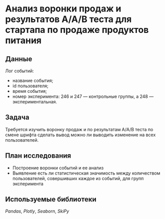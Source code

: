 # Анализ воронки продаж и результатов A/A/B теста для стартапа по продаже продуктов питания


## Данные

Лог событий:  
- название события;  
- id пользователя;  
- время события;  
- номер эксперимента: 246 и 247 — контрольные группы, а 248 — экспериментальная.

## Задача

Требуется изучить воронку продаж и по результатам A/A/B теста по смене шрифта сделать вывод можно ли выводить
изменение на всех пользователей. 

## План исследования

- Построение воронки событий и ее анализ
- Выявление есть ли статистическая значимость между количеством пользователей, совершивших каждое из событий, для групп эксперимента

## Используемые библиотеки

*Pandas*, *Plotly*, *Seaborn*, *SkiPy*
